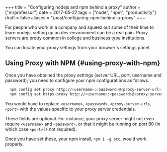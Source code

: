 +++
title = "Configuring nodejs and npm behind a proxy"
author = ["mrprofessor"]
date = 2017-05-27
tags = ["node", "npm", "productivity"]
draft = false
aliases = "/post/configuring-npm-behind-a-proxy"
+++

For people who work in a company and squeez out some of their time to
learn nodejs, setting up an dev-environment can be a real pain. Proxy
servers are pretty common in college and business type institutions.

You can locate your proxy settings from your browser's settings panel.


## Using Proxy with NPM {#using-proxy-with-npm}

Once you have obtained the proxy settings (server URL, port, username
and password); you need to configure your npm configurations as follows.

```sh
  npm config set proxy http://<username>:<password>@<proxy-server-url>:<port>
  npm config set https-proxy http://<username>:<password>@<proxy-server-url>:<port>
```

You would have to replace `<username>`, `<password>`,
`<proxy-server-url>`, `<port>` with the values specific to your proxy
server credentials.

These fields are optional. For instance, your proxy server might not
even require `<username>` and `<password>`, or that it might be running
on port 80 (in which case `<port>` is not required).

Once you have set these, your npm install, `npm i -g etc`. would work
properly.
